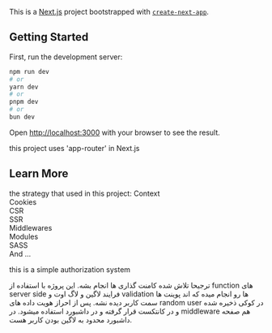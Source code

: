 This is a [Next.js](https://nextjs.org) project bootstrapped with [`create-next-app`](https://nextjs.org/docs/app/api-reference/cli/create-next-app).

## Getting Started

First, run the development server:

```bash
npm run dev
# or
yarn dev
# or
pnpm dev
# or
bun dev
```

Open [http://localhost:3000](http://localhost:3000) with your browser to see the result.

this project uses 'app-router' in Next.js

## Learn More

the strategy that used in this project:
Context<br />
Cookies<br />
CSR<br />
SSR<br />
Middlewares<br />
Modules<br />
SASS<br />
And ...

<p>this is a simple authorization system</p>

ترجیحا تلاش شده کامنت گذاری ها انجام بشه.
این پروژه با استفاده از function های server side فرایند لاگین و لاگ اوت و validation ها رو انجام میده که اند پوینت ها سمت کاربر دیده نشه.
پس از احراز هویت داده های random user در کوکی ذخیره شده و در کانتکست قرار گرفته و در داشبورد استفاده میشود.
در middleware هم صفحه داشبورد محدود به لاگین بودن کاربر هست.
